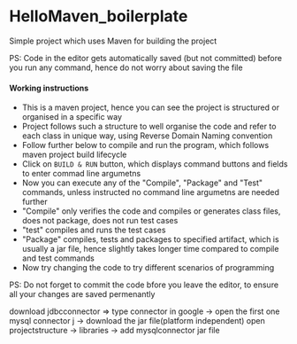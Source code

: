 # HelloMaven_boilerplate
Simple project which uses Maven for building the project

PS: Code in the editor gets automatically saved (but not committed) before you run any command, hence do not worry about saving the file

#### Working instructions
- This is a maven project, hence you can see the project is structured or organised in a specific way
- Project follows such a structure to well organise the code and refer to each class in unique way, using Reverse Domain Naming convention
- Follow further below to compile and run the program, which follows maven project build lifecycle
- Click on `BUILD & RUN` button, which displays command buttons and fields to enter commad line argumetns
- Now you can execute any of the "Compile", "Package" and "Test" commands, unless instructed no command line argumetns are needed further
- "Compile" only verifies the code and compiles or generates class files, does not package, does not run test cases
- "test" compiles and runs the test cases
- "Package" compiles, tests and packages to specified artifact, which is usually a jar file, hence slightly takes longer time compared to compile and test commands
- Now try changing the code to try different scenarios of programming

PS: Do not forget to commit the code bfore you leave the editor, to ensure all your changes are saved permenantly 

download jdbcconnector => type connector in google -> open the first one mysql connector j -> download the jar file(platform independent)
open projectstructure -> libraries -> add mysqlconnector jar file 
